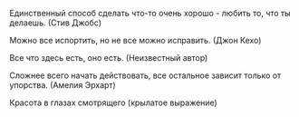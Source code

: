 
Единственный способ сделать что-то очень хорошо - любить то, что ты делаешь. (Стив Джобс)

Можно все испортить, но не все можно исправить. (Джон Кехо)

Все что здесь есть, оно есть. (Неизвестный автор)

Сложнее всего начать действовать, все остальное зависит только от упорства. (Амелия Эрхарт)

Красота в глазах смотрящего (крылатое выражение)
